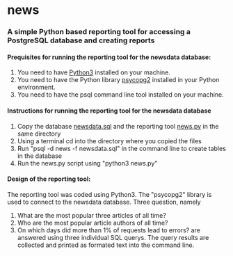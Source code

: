 # news
### A simple Python based reporting tool for accessing a PostgreSQL database and creating reports 

#### Prequisites for running the reporting tool for the newsdata database:
1. You need to have [Python3](https://www.python.org/) installed on your machine.
2. You need to have the Python library [psycopg2](http://initd.org/psycopg/) installed in your Python environment.
3. You need to have the psql command line tool installed on your machine.

#### Instructions for running the reporting tool for the newsdata database
1. Copy the database [newsdata.sql](/newsdata.sql)  and the reporting tool [news.py](/news.py) in the same directory
2. Using a terminal cd into the directory where you copied the files
3. Run "psql -d news -f newsdata.sql" in the command line to create tables in the database
4. Run the news.py script using "python3 news.py"

#### Design of the reporting tool:
The reporting tool was coded using Python3. The "psycopg2" library is used to connect to the
newsdata database. Three question, namely
1. What are the most popular three articles of all time?
2. Who are the most popular article authors of all time?
3. On which days did more than 1% of requests lead to errors?
are answered using three individual SQL querys. The query results are collected and
printed as formated text into the command line.

